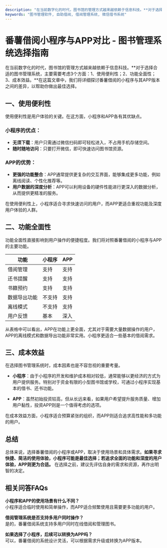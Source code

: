 ```yaml
---
description: "在当前数字化的时代，图书馆的管理方式越来越依赖于信息科技。**对于选择合适的图书管理系统，主要需要考虑3个方面：1、使用便利性；2、功能全面性；3、成本效益。**在这篇文章中，我们将详细探讨番薯借阅的小程序与其APP版本之间的差异，以帮助你做出最佳选择。"
keywords: "图书管理软件, 自助借阅, 借阅管理系统, 微信借书系统"
---
```

# 番薯借阅小程序与APP对比 - 图书管理系统选择指南

在当前数字化的时代，图书馆的管理方式越来越依赖于信息科技。**对于选择合适的图书管理系统，主要需要考虑3个方面：1、使用便利性；2、功能全面性；3、成本效益。**在这篇文章中，我们将详细探讨番薯借阅的小程序与其APP版本之间的差异，以帮助你做出最佳选择。

## **一、使用便利性**

使用便利性是用户体验的关键。在这方面，小程序和APP各有其优缺点。

### 小程序的优点：
- **无须下载**：用户只需通过微信扫码即可轻松进入，不占用手机存储空间。
- **随时随地访问**：只要打开微信，即可快速访问图书馆资源。

### APP的优势：
- **更强的功能整合**：APP通常提供更复杂的交互界面，能够集成更多功能，例如离线阅读、个性化推荐等。
- **用户数据的深度分析**：APP可以利用设备的硬件性能进行更深入的数据分析，从而提供更精准的服务。

在使用便利性上，小程序适合寻求快速访问的用户，而APP更适合重视功能及深度用户体验的人群。

## **二、功能全面性**

功能全面性直接影响到用户操作的便捷程度。我们将对照番薯借阅的小程序与APP的主要功能。

| 功能         | 小程序          | APP             |
| ------------ | --------------- | --------------- |
| 借阅管理     | 支持           | 支持            |
| 还书提醒     | 支持           | 支持            |
| 书籍预约     | 支持           | 支持            |
| 数据导出功能 | 不支持         | 支持            |
| 离线模式     | 不支持         | 支持            |
| 用户反馈     | 基本           | 深入            |

从表格中可以看出，APP在功能上更全面，尤其对于需要大量数据操作的用户，APP的离线模式和数据导出功能非常实用。小程序更适合一些基本的借阅需求。

## **三、成本效益**

在选择图书管理系统时，成本因素也是不容忽视的重要考量。

- **小程序**：由于小程序的开发和维护成本相对较低，通常能够以更经济的方式为用户提供服务。特别对于资金有限的小型图书馆或学校，可通过小程序实现基本的借书、还书功能。
  
- **APP**：虽然初始投资较高，但从长远来看，如果用户希望提升服务质量、增加用户黏性，投资APP则是一个值得考虑的选项。

在成本效益方面，小程序适合预算紧张的组织，而APP则适合追求高性能和多功能的用户。

## **总结**

总体来说，选择番薯借阅的小程序或APP，取决于使用场景和具体需求。**如果寻求快捷、简洁的使用体验，小程序可能是最佳选择；若追求全面的功能和深度的用户体验，APP则更为合适。** 在选择之前，建议先评估自身的需求和资源，再作出明智的决定。

## **相关问答FAQs**

**小程序和APP的使用场景有什么不同？**  
小程序适合临时使用和简单操作，而APP适合频繁使用且需要更多功能的用户。

**借阅管理系统是否支持多用户同时操作？**  
是的，番薯借阅系统支持多用户同时在线借阅和管理图书。

**如果选择了小程序，后续可以转换为APP吗？**  
可以，番薯借阅的系统设计灵活，可以根据需求升级或转换为APP版本。
